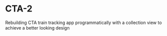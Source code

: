 # CTA-2

Rebuilding CTA train tracking app programmatically with a collection view to achieve a better looking design 
